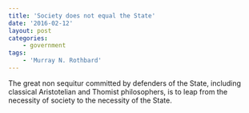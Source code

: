 ```yaml
---
title: 'Society does not equal the State'
date: '2016-02-12'
layout: post
categories:
    - government
tags:
    - 'Murray N. Rothbard'
---
```


The great non sequitur committed by defenders of the State, including classical Aristotelian and Thomist philosophers, is to leap from the necessity of society to the necessity of the State.